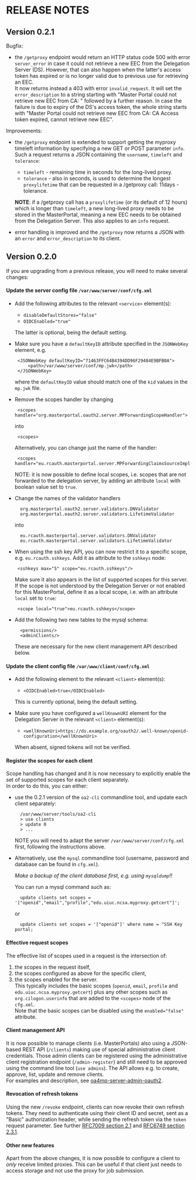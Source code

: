 # RELEASE NOTES

## Version 0.2.1

Bugfix:

- the `/getproxy` endpoint would return an HTTP status code 500 with error
  `server_error` in case it could not retrieve a new EEC from the Delegation
  Server (DS). However, that can also happen when the latter's access token has
  expired or is no longer valid due to previous use for retrieving an EEC.   
  It now returns instead a 403 with error `invalid_request`. It will set the
  `error_description` to a string starting with "Master Portal could not
  retrieve new EEC from CA: " followed by a further reason. In case the failure
  is due to expiry of the DS's access token, the whole string starts with
  "Master Portal could not retrieve new EEC from CA: CA Access token expired,
  cannot retrieve new EEC".

Improvements:

- the `/getproxy` endpoint is extended to support getting the myproxy timeleft
  information by specifying a new GET or POST parameter `info`. Such a request
  returns a JSON containing the `username`, `timeleft` and `tolerance`:
    * `timeleft` - remaining time in seconds for the long-lived proxy.
    * `tolerance` - also in seconds, is used to determine the longest
      `proxylifetime` that can be requested in a /getproxy call: 11days -
      tolerance.

  **NOTE**: if a /getproxy call has a `proxylifetime` (or its default of 12
  hours) which is longer than `timeleft`, a new long-lived proxy needs to be
  stored in the MasterPortal, meaning a new EEC needs to be obtained from the
  Delegation Server. This also applies to an `info` request.

- error handling is improved and the `/getproxy` now returns a JSON with an
  `error` and `error_description` to its client.

## Version 0.2.0

If you are upgrading from a previous release, you will need to make several
changes:

#### Update the server config file `/var/www/server/conf/cfg.xml`

* Add the following attributes to the relevant `<service>` element(s):
    * `disableDefaultStores="false"`
    * `OIDCEnabled="true"`

  The latter is optional, being the default setting.

* Make sure you have a `defaultKeyID` attribute specified in the `JSONWebKey`
  element, e.g.

       <JSONWebKey defaultKeyID="71463FFC64B4394DD96F29484E9BFB0A">
           <path>/var/www/server/conf/mp.jwk</path>
       </JSONWebKey>

  where the `defaultKeyID` value should match one of the `kid` values in the
  `mp.jwk` file.

* Remove the scopes handler by changing

       <scopes handler="org.masterportal.oauth2.server.MPForwardingScopeHandler">

  into

       <scopes>

  Alternatively, you can change just the name of the handler:

       <scopes handler="eu.rcauth.masterportal.server.MPForwardingClaimsSourceImpl">

  NOTE: it is now possible to define local scopes, i.e. scopes that are not
  forwarded to the delegation server, by adding an attribute `local` with
  boolean value set to `true`.

* Change the names of the validator handlers

        org.masterportal.oauth2.server.validators.DNValidator
        org.masterportal.oauth2.server.validators.LifetimeValidator

  into

        eu.rcauth.masterportal.server.validators.DNValidator
        eu.rcauth.masterportal.server.validators.LifetimeValidator

* When using the ssh key API, you can now restrict it to a specific scope,
  e.g. `eu.rcauth.sshkeys`. Add it as attribute to the `sshkeys` node:

       <sshkeys max="5" scope="eu.rcauth.sshkeys"/>

  Make sure it also appears in the list of supported scopes for this server.
  If the scope is not understood by the Delegation Server or not enabled for
  this MasterPortal, define it as a local scope, i.e. with an attribute
  `local` set to `true`:

       <scope local="true">eu.rcauth.sshkeys</scope>

* Add the following two new tables to the mysql schema:

        <permissions/>
        <adminClients/>

  These are necessary for the new client management API described below.

#### Update the client config file `/var/www/client/conf/cfg.xml`

* Add the following element to the relevant `<client>` element(s):
    * `<OIDCEnabled>true</OIDCEnabled>`

  This is currently optional, being the default setting.

* Make sure you have configured a `wellKnownURI` element for the Delegation
  Server in the relevant `<client>` element(s):
    * `<wellKnownUri>https://ds.example.org/oauth2/.well-known/openid-configuration</wellKnownUri>`

  When absent, signed tokens will not be verified.

#### Register the scopes for each client

Scope handling has changed and it is now necessary to explicitly enable the set
of supported scopes for each client separately.  
In order to do this, you can either:

* use the 0.2.1 version of the `oa2-cli` commandline tool, and update each
  client separately:

        /var/www/server/tools/oa2-cli
        > use clients
        > update 0
        > ...

  NOTE you will need to adapt the server `/var/www/server/conf/cfg.xml` first,
  following the instructions above.

* Alternatively, use the `mysql` commandline tool
  (username, password and database can be found in `cfg.xml`).

  *Make a backup of the client database first, e.g. using `mysqldump`!!*

  You can run a mysql command such as:

        update clients set scopes = '["openid","email","profile","edu.uiuc.ncsa.myproxy.getcert"]';

  or

        update clients set scopes = '["openid"]' where name = "SSH Key portal;

#### Effective request scopes

The effective list of scopes used in a request is the intersection of:

1. the scopes in the request itself,
2. the scopes configured as above for the specific client,
3. the scopes enabled for the server.  
   This typically includes the basic scopes
   (`openid`, `email`, `profile` and `edu.uiuc.ncsa.myproxy.getcert`)
   plus any other scopes such as `org.cilogon.userinfo` that are added to the
   `<scopes>` node of the `cfg.xml`.  
   Note that the basic scopes can be disabled using the `enabled="false"`
   attribute.

#### Client management API

It is now possible to manage clients (i.e. MasterPortals) also using a
JSON-based REST API (`/clients`) making use of special administrative client
credentials. Those admin clients can be registered using the administrative
client registration endpoint (`/admin-register`) and still need to be approved
using the command line tool (`use admins`). The API allows e.g. to create,
approve, list, update and remove clients.  
For examples and description, see
[oa4mp-server-admin-oauth2](https://github.com/rcauth-eu/OA4MP/tree/4.2-RCauth-1-release/oa4mp-server-admin-oauth2/src/main/scripts/client-scripts).

#### Revocation of refresh tokens

Using the new `/revoke` endpoint, clients can now revoke their own refresh
tokens. They need to authenticate using their client ID and secret, sent as a
"Basic" authorization header, while sending the refresh token via the `token`
request parameter.
See further [RFC7009 section 2.1](https://tools.ietf.org/html/rfc7009#section-2.1)
and [RFC6749 section 2.3.1](https://tools.ietf.org/html/rfc6749#section-2.3.1).

#### Other new features

Apart from the above changes, it is now possible to configure a client to *only*
receive limited proxies. This can be useful if that client just needs to access
storage and not use the proxy for job submission.
